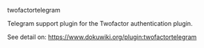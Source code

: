 twofactortelegram

Telegram support plugin for the Twofactor authentication plugin.

See detail on: https://www.dokuwiki.org/plugin:twofactortelegram

